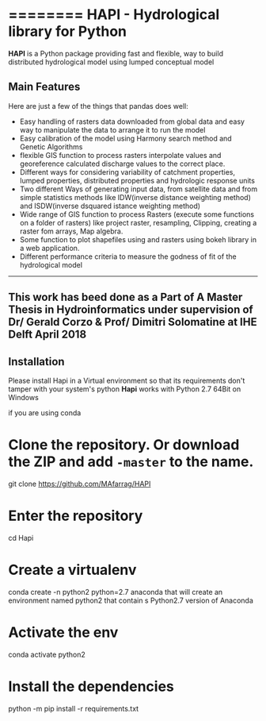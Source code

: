 ========
HAPI - Hydrological library for Python
========

**HAPI** is a Python package providing fast and flexible, way to build distributed
hydrological model using lumped conceptual model 

Main Features
-------------
Here are just a few of the things that pandas does well:
  - Easy handling of rasters data downloaded from global data and easy way to
    manipulate the data to arrange it to run the model
  - Easy calibration of the model using Harmony search method and Genetic Algorithms
  - flexible GIS function to process rasters interpolate values and georeference 
    calculated discharge values to the correct place.
  - Different ways for considering variability of catchment properties, lumped properties,
    distributed properties and hydrologic response units
  - Two different Ways of generating input data, from satellite data and from simple statistics
    methods like IDW(inverse distance weighting method) and ISDW(inverse dsquared istance weighting method)
  - Wide range of GIS function to process Rasters (execute some functions on a folder of rasters) like 
    project raster, resampling, Clipping, creating a raster fom arrays, Map algebra.
  - Some function to plot shapefiles using and rasters using bokeh library in a web application.
  - Different performance criteria to measure the godness of fit of the hydrological model
  
-------------
This work has beed done as a Part of A Master Thesis in Hydroinformatics under supervision of Dr/ Gerald Corzo & Prof/ Dimitri Solomatine at IHE Delft April 2018
-------------



Installation
-------------
Please install Hapi in a Virtual environment so that its requirements don't tamper with your system's python
**Hapi** works with Python 2.7 64Bit on Windows

if you are using conda

# Clone the repository. Or download the ZIP and add `-master` to the name.
git clone https://github.com/MAfarrag/HAPI

# Enter the repository
cd Hapi

# Create a virtualenv
conda create -n python2 python=2.7 anaconda 
that will create an environment named python2 that contain s Python2.7 version of Anaconda 

# Activate the env
conda activate python2

# Install the dependencies
python -m pip install -r requirements.txt







